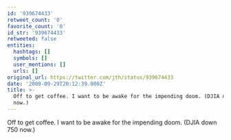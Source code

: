 ```yaml
---
id: '939674433'
retweet_count: '0'
favorite_count: '0'
id_str: '939674433'
retweeted: false
entities:
  hashtags: []
  symbols: []
  user_mentions: []
  urls: []
original_url: https://twitter.com/jth/status/939674433
date: '2008-09-29T20:12:39.000Z'
title: >-
  Off to get coffee. I want to be awake for the impending doom. (DJIA down 750
  now.)
---
```


Off to get coffee. I want to be awake for the impending doom. (DJIA down 750 now.)
